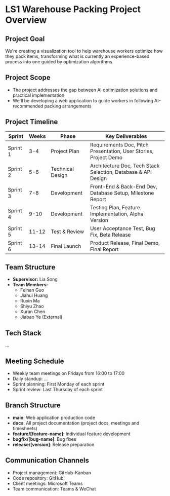 # LS1 Warehouse Packing Project Overview

## Project Goal
We're creating a visualization tool to help warehouse workers optimize how they pack items, transforming what is currently an experience-based process into one guided by optimization algorithms.

## Project Scope
- The project addresses the gap between AI optimization solutions and practical implementation
- We'll be developing a web application to guide workers in following AI-recommended packing arrangements


## Project Timeline

| Sprint | Weeks | Phase | Key Deliverables |
|--------|-------|-------|-----------------|
| Sprint 1 | 3-4 | Project Plan | Requirements Doc, Pitch Presentation, User Stories, Project Demo |
| Sprint 2 | 5-6 | Technical Design | Architecture Doc, Tech Stack Selection, Database & API Design |
| Sprint 3 | 7-8 | Development | Front-End & Back-End Dev, Database Setup, Milestone Report |
| Sprint 4 | 9-10 | Development | Testing Plan, Feature Implementation, Alpha Version |
| Sprint 5 | 11-12 | Test & Review | User Acceptance Test, Bug Fix, Beta Release |
| Sprint 6 | 13-14 | Final Launch | Product Release, Final Demo, Final Report |

## Team Structure
- **Supervisor:** Lia Song
- **Team Members:**
  - Feinan Guo
  - Jiahui Huang
  - Ruxin Ma
  - Shiyu Zhao 
  - Xuran Chen 
  - Jiabao Ye (External)

## Tech Stack
...

## Meeting Schedule
- Weekly team meetings on Fridays from 16:00 to 17:00
- Daily standup: ...
- Sprint planning: First Monday of each sprint
- Sprint review: Last Thursday of each sprint


## Branch Structure
- **main**: Web application production code
- **docs**: All project documentation (project docs, meetings and timesheets)
- **feature/[feature-name]**: Individual feature development
- **bugfix/[bug-name]**: Bug fixes
- **release/[version]**: Release preparation


## Communication Channels
- Project management: GitHub-Kanban
- Code repository: GitHub
- Client meetings: Microsoft Teams
- Team communication: Teams & WeChat

